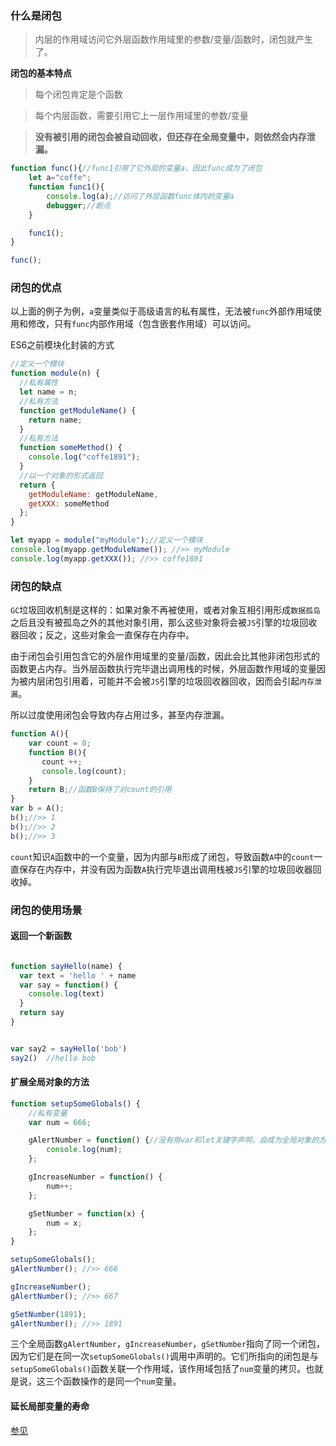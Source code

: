 ### 什么是闭包

> 内层的作用域访问它外层函数作用域里的参数/变量/函数时，闭包就产生了。

**闭包的基本特点**

> 每个闭包肯定是个函数

> 每个内层函数，需要引用它上一层作用域里的参数/变量

> **没有被引用的闭包会被自动回收，但还存在全局变量中，则依然会内存泄漏。**

```js
function func(){//func1引用了它外层的变量a，因此func成为了闭包
    let a="coffe";
    function func1(){
        console.log(a);//访问了外层函数func体内的变量a
        debugger;//断点
    }

    func1();
}

func();
```

### 闭包的优点

以上面的例子为例，`a`变量类似于高级语言的私有属性，无法被`func`外部作用域使用和修改，只有`func`内部作用域（包含嵌套作用域）可以访问。

ES6之前模块化封装的方式

```js
//定义一个模块
function module(n) {
  //私有属性
  let name = n;
  //私有方法
  function getModuleName() {
    return name;
  }
  //私有方法
  function someMethod() {
    console.log("coffe1891");
  }
  //以一个对象的形式返回
  return {
    getModuleName: getModuleName,
    getXXX: someMethod
  };
}

let myapp = module("myModule");//定义一个模块
console.log(myapp.getModuleName()); //>> myModule
console.log(myapp.getXXX()); //>> coffe1891
```

### 闭包的缺点

`GC`垃圾回收机制是这样的：如果对象不再被使用，或者对象互相引用形成`数据孤岛`之后且没有被孤岛之外的其他对象引用，那么这些对象将会被`JS`引擎的垃圾回收器回收；反之，这些对象会一直保存在内存中。

由于闭包会引用包含它的外层作用域里的变量/函数，因此会比其他非闭包形式的函数更占内存。当外层函数执行完毕退出调用栈的时候，外层函数作用域的变量因为被内层闭包引用着，可能并不会被`JS`引擎的垃圾回收器回收，因而会引起`内存泄漏`。

所以过度使用闭包会导致内存占用过多，甚至内存泄漏。

```js
function A(){
    var count = 0;
    function B(){
       count ++;
       console.log(count);
    }
    return B;//函数B保持了对count的引用
}
var b = A();
b();//>> 1
b();//>> 2
b();//>> 3
```

`count`知识`A`函数中的一个变量，因为内部与`B`形成了闭包，导致函数`A`中的`count`一直保存在内存中，并没有因为函数`A`执行完毕退出调用栈被`JS`引擎的垃圾回收器回收掉。

### 闭包的使用场景

#### 返回一个新函数

```js

function sayHello(name) {
  var text = 'hello ' + name 
  var say = function() {
    console.log(text)
  }
  return say 
} 


var say2 = sayHello('bob')
say2()  //hello bob
```

#### 扩展全局对象的方法

```js
function setupSomeGlobals() {
    //私有变量
    var num = 666;

    gAlertNumber = function() {//没有用var和let关键字声明，会成为全局对象的方法
        console.log(num);
    };

    gIncreaseNumber = function() {
        num++;
    };

    gSetNumber = function(x) {
        num = x;
    };
}

setupSomeGlobals();
gAlertNumber(); //>> 666

gIncreaseNumber();
gAlertNumber(); //>> 667

gSetNumber(1891);
gAlertNumber(); //>> 1891
```

三个全局函数`gAlertNumber`，`gIncreaseNumber`，`gSetNumber`指向了同一个闭包，因为它们是在同一次`setupSomeGlobals()`调用中声明的。它们所指向的闭包是与`setupSomeGlobals()`函数关联一个作用域，该作用域包括了`num`变量的拷贝。也就是说，这三个函数操作的是同一个`num`变量。

#### 延长局部变量的寿命

[参见](https://coffe1891.gitbook.io/frontend-hard-mode-interview/1/1.2.5#3-yan-chang-ju-bu-bian-liang-de-sheng-ming)

